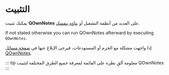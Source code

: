 # التثبيت

يمكنك تثبيت **QOwnNotes** على العديد من أنظمة التشغيل أو [بناؤه بنفسك](building.md).

If not stated otherwise you can run QOwnNotes afterward by executing `QOwnNotes`.

إذا واجهت مشكلة مع الحزم أو المستودعات، فيرجى الإبلاغ عنها في [صفحة مسائل QOwnNotes](https://github.com/pbek/QOwnNotes/issues).

::: tip
معلومة
ألقِ نظرة على القائمة لمعرفة جميع الطرق المختلفة لتثبيت QOwnNotes
:::

